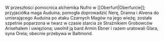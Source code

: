W przeszłości pomocnica alchemika Nufro w [[Oberfurt|Oberfurcie]]; przyjaciółka maga Auduina; pomogła doprowadzić Nerę, Dranna i Alvena do umierającego Auduina po ataku Czarnych Magów na jego wieżę; została szpetnie poparzona w twarz w czasie starcia ze Strażnikiem Grobowców Arisehalem i uwięziona; uwolnił ją bard Armin Ebner i razem uratowali Glara, syna Orela; obecnie przebywa w Baltmond.